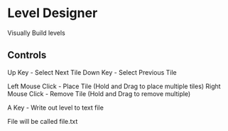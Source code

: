 # Level Designer
Visually Build levels

## Controls ##

Up Key - Select Next Tile
Down Key - Select Previous Tile

Left Mouse Click - Place Tile (Hold and Drag to place multiple tiles)
Right Mouse Click - Remove Tile (Hold and Drag to remove multiple)

A Key - Write out level to text file

File will be called file.txt